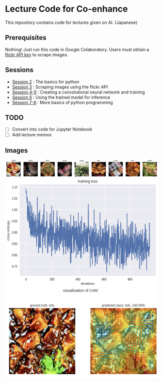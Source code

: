 # Lecture Code for Co-enhance

This repository contains code for lectures given on AI. (Japanese)

## Prerequisites
Nothing! Just run this code in Google Colaboratory.
Users must obtain a [flickr API key](https://www.flickr.com/services/apps/create/) to scrape images.

## Sessions
- [Session 2](content/code/session2.ipynb)	: The basics for python
- [Session 3](content/code/session3.ipynb)	: Scraping images using the flickr API
- [Session 4-5](content/code/session4-5.ipynb)	: Creating a convolutional neural network and training
- [Session 6](content/code/session6.ipynb)	: Using the trained model for inference
- [Session 7-8](content/code/session7_8.ipynb)	: More basics of python programming

## TODO
- [ ] Convert into code for Jupyter Notebook
- [ ] Add lecture memos

## Images
![Preprocessing images](assets/preproc.png)
![Visualization of training loss](assets/loss.png)
![Class Activation Mapping](assets/cam.png)

